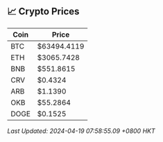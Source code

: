 ## 📈 Crypto Prices

| Coin | Price |
| ---- | ----- |
| BTC | $63494.4119 |
| ETH | $3065.7428 |
| BNB | $551.8615 |
| CRV | $0.4324 |
| ARB | $1.1390 |
| OKB | $55.2864 |
| DOGE | $0.1525 |

_Last Updated: 2024-04-19 07:58:55.09 +0800 HKT_